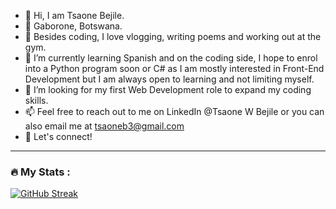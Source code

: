 - 👋 Hi, I am Tsaone Bejile.
- 📍 Gaborone, Botswana.
- 👀 Besides coding, I love vlogging, writing poems and working out at the gym.
- 🌱 I’m currently learning Spanish and on the coding side, I hope to enrol into a Python program soon or C# as I am mostly interested in Front-End Development but I am always open to learning and not limiting myself.
- 💞️ I’m looking for my first Web Development role to expand my coding skills.
- 📫 Feel free to reach out to me on LinkedIn @Tsaone W Bejile or you can also email me at tsaoneb3@gmail.com
- 🪽 Let's connect! 

---

### :fire: My Stats :

[![GitHub Streak](http://github-readme-streak-stats.herokuapp.com?user=tsaonehh)](https://git.io/streak-stats)

<!---
tsaonehh/tsaonehh is a ✨ special ✨ repository because its `README.md` (this file) appears on your GitHub profile.
You can click the Preview link to take a look at your changes.
--->
